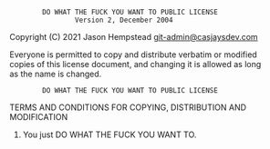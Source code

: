             DO WHAT THE FUCK YOU WANT TO PUBLIC LICENSE  
                    Version 2, December 2004  

 Copyright (C) 2021 Jason Hempstead <git-admin@casjaysdev.com>  
  
 Everyone is permitted to copy and distribute verbatim or modified  
 copies of this license document, and changing it is allowed as long  
 as the name is changed.  
  
            DO WHAT THE FUCK YOU WANT TO PUBLIC LICENSE  
   TERMS AND CONDITIONS FOR COPYING, DISTRIBUTION AND MODIFICATION  
  
  1. You just DO WHAT THE FUCK YOU WANT TO.  
